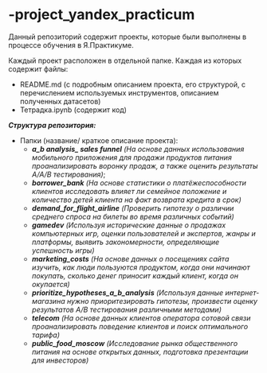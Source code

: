# -project_yandex_practicum
Данный репозиторий содержит проекты, которые были выполнены в процессе обучения в Я.Практикуме.

Каждый проект расположен в отдельной папке. Каждая из которых содержит файлы:
  - README.md (с подробным описанием проекта, его структурой, с перечислением используемых инструментов, описанием полученных датасетов)
  - Тетрадка.ipynb (содержит код)

***Структура репозитория:***
  - Папки (название/ краткое описание проекта):
    - ***a_b analysis_ sales funnel*** *(На основе данных использования мобильного приложения для продажи продуктов питания проанализировать воронку продаж, а также оценить результаты A/A/B тестирования)*;
    - ***borrower_bank*** *(На основе статистики о платёжеспособности клиентов исследовать влияет ли семейное положение и количество детей клиента на факт возврата кредита в срок)*
    - ***demand_for_flight_airline*** *(Проверить гипотезу о различии среднего спроса на билеты во время различных событий)*
    - ***gamedev*** *(Используя исторические данные о продажах компьютерных игр, оценки пользователей и экспертов, жанры и платформы, выявить закономерности, определяющие успешность игры)*
    - ***marketing_costs*** *(На основе данных о посещениях сайта  изучить, как люди пользуются продуктом, когда они начинают покупать, сколько денег приносит каждый клиент, когда он окупается)*
    - ***prioritize_hypotheses_a_b_analysis*** *(Используя данные интернет-магазина нужно приоритезировать гипотезы, произвести оценку результатов A/B тестирования различными методами)*
    - ***telecom*** *(На основе данных клиентов оператора сотовой связи проанализировать поведение клиентов и поиск оптимального
тарифа)*
    - ***public_food_moscow*** *(Исследование рынка общественного питания на основе открытых данных, подготовка презентации для инвесторов)*
